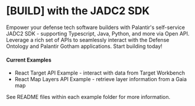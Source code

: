 # [BUILD] with the JADC2 SDK


Empower your defense tech software builders with Palantir's self-service JADC2 SDK - supporting Typescript, Java, Python, and more via Open API. Leverage a rich set of APIs to seamlessly interact with the Defense Ontology and Palantir Gotham applications. Start building today!

#### Current Examples
- React Target API Example - interact with data from Target Workbench
- React Map Layers API Example - retrieve layer information from a Gaia map

See README files within each example folder for more information.